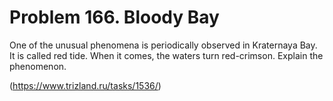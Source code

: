 # Problem 166. Bloody Bay 

One of the unusual phenomena is periodically observed in Kraternaya Bay. It is called red tide. When it comes, the waters turn red-crimson. Explain the phenomenon.

(https://www.trizland.ru/tasks/1536/)